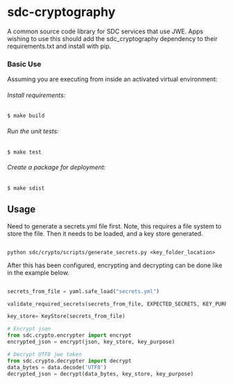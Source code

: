 # sdc-cryptography
A common source code library for SDC services that use JWE. Apps wishing to use this should add the sdc_cryptography
dependency to their requirements.txt and install with pip.

### Basic Use

Assuming you are executing from inside an activated virtual environment:

###### Install requirements:

    $ make build

###### Run the unit tests:

    $ make test

###### Create a package for deployment:

    $ make sdist

## Usage

Need to generate a secrets.yml file first.  Note, this requires a file system
to store the file.  Then it needs to be loaded, and a key store generated.
```

python sdc/crypto/scripts/generate_secrets.py <key_folder_location>

```

After this has been configured, encrypting and decrypting can be done like in the
example below.
```python

secrets_from_file = yaml.safe_load("secrets.yml")

validate_required_secrets(secrets_from_file, EXPECTED_SECRETS, KEY_PURPOSE_SUBMISSION)

key_store= KeyStore(secrets_from_file)

# Encrypt json
from sdc.crypto.encrypter import encrypt
encrypted_json = encrypt(json, key_store, key_purpose)

# Decrypt UTF8 jwe token
from sdc.crypto.decrypter import decrypt
data_bytes = data.decode('UTF8')
decrypted_json = decrypt(data_bytes, key_store, key_purpose)

```
